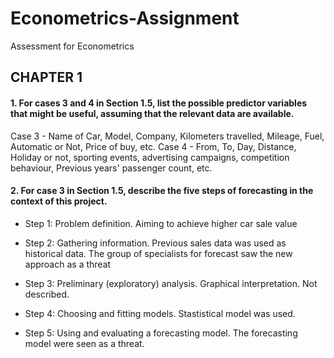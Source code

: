 # Econometrics-Assignment
Assessment for Econometrics

## CHAPTER 1

#### 1. For cases 3 and 4 in Section 1.5, list the possible predictor variables that might be useful, assuming that the relevant data are available.

Case 3 - Name of Car, Model, Company, Kilometers travelled, Mileage, Fuel, Automatic or Not, Price of buy, etc.
Case 4 - From, To, Day, Distance, Holiday or not,  sporting events, advertising campaigns, competition behaviour, Previous years' passenger count, etc.

#### 2. For case 3 in Section 1.5, describe the five steps of forecasting in the context of this project.

  - Step 1: Problem definition.
                Aiming to achieve higher car sale value

  - Step 2: Gathering information.
                Previous sales data was used as historical data. The group of specialists for forecast saw the new approach as a threat
                
  - Step 3: Preliminary (exploratory) analysis.
                Graphical interpretation. Not described.
                
  - Step 4: Choosing and fitting models.
                 Stastistical model was used.
                 
  - Step 5: Using and evaluating a forecasting model.
                 The forecasting model were seen as a threat.
